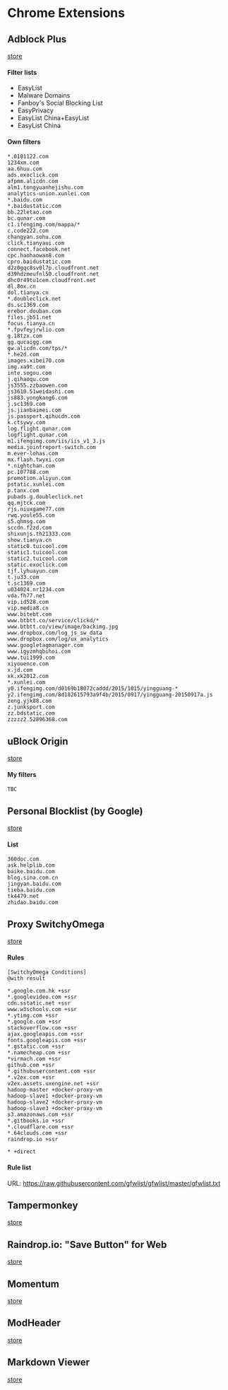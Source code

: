# Chrome Extensions

## Adblock Plus

[store](https://chrome.google.com/webstore/detail/adblock-plus/cfhdojbkjhnklbpkdaibdccddilifddb?utm_source=chrome-app-launcher-info-dialog)

#### Filter lists

 - EasyList
 - Malware Domains
 - Fanboy's Social Blocking List
 - EasyPrivacy
 - EasyList China+EasyList
 - EasyList China

#### Own filters

```
*.0101122.com
1234xm.com
aa.6huu.com
ads.exoclick.com
afpmm.alicdn.com
alm1.tongyuanhejishu.com
analytics-union.xunlei.com
*.baidu.com
*.baidustatic.com
bb.22letao.com
bc.qunar.com
c1.ifengimg.com/mappa/*
c.code222.com
changyan.sohu.com
click.tianyaui.com
connect.facebook.net
cpc.haohaowan8.com
cpro.baidustatic.com
d2z0gqc8sv0l7p.cloudfront.net
d39hdzmeufnl50.cloudfront.net
dhc0r49tu1cem.cloudfront.net
dl.8ox.cn
dol.tianya.cn
*.doubleclick.net
ds.sc1369.com
erebor.douban.com
files.jb51.net
focus.tianya.cn
*.fpvfeyjrwlio.com
g.18tzx.com
gg.qucaigg.com
gw.alicdn.com/tps/*
*.he2d.com
images.xibei70.com
img.xa9t.com
inte.sogou.com
j.qihaoqu.com
js3555.zzbaowen.com
js3610.51weidashi.com
js883.yongkang6.com
j.sc1369.com
js.jianbaimei.com
js.passport.qihucdn.com
k.ctsywy.com
log.flight.qunar.com
logflight.qunar.com
m1.ifengimg.com/iis/iis_v1_3.js
media.jointreport-switch.com
m.ever-lohas.com
mx.flash.twyxi.com
*.nightchan.com
pc.107788.com
promotion.aliyun.com
pstatic.xunlei.com
p.tanx.com
pubads.g.doubleclick.net
qq.mjtck.com
rjs.niuxgame77.com
rwq.youle55.com
s5.qhmsg.com
sccdn.f2zd.com
shixunjs.th21333.com
show.tianya.cn
static0.tuicool.com
static1.tuicool.com
static2.tuicool.com
static.exoclick.com
tjf.lyhuayun.com
t.ju33.com
t.sc1369.com
u034024.nr1234.com
vda.fh77.net
vip.id528.com
vip.media8.cn
www.bitebt.com
www.btbtt.co/service/clickd/*
www.btbtt.co/view/image/backimg.jpg
www.dropbox.com/log_js_sw_data
www.dropbox.com/log/ux_analytics
www.googletagmanager.com
www.igyzmhqbihoi.com
www.tui1999.com
xiyouence.com
x.jd.com
xk.xk2012.com
*.xunlei.com
y0.ifengimg.com/d0169b18072caddd/2015/1015/yingguang-*
y2.ifengimg.com/8d182615793a9f4b/2015/0917/yingguang-20150917a.js
zeng.yjk88.com
z.junksport.com
zz.bdstatic.com
zzzzz2.52896368.com
```

## uBlock Origin
[store](https://chrome.google.com/webstore/detail/ublock-origin/cjpalhdlnbpafiamejdnhcphjbkeiagm?utm_source=chrome-app-launcher-info-dialog)

#### My filters
```
TBC
```

## Personal Blocklist (by Google)
[store](https://chrome.google.com/webstore/detail/personal-blocklist-by-goo/nolijncfnkgaikbjbdaogikpmpbdcdef?utm_source=chrome-app-launcher-info-dialog)

#### List
```
360doc.com
ask.helplib.com
baike.baidu.com
blog.sina.com.cn
jingyan.baidu.com
tieba.baidu.com
tk4479.net
zhidao.baidu.com
```

## Proxy SwitchyOmega
[store](https://chrome.google.com/webstore/detail/proxy-switchyomega/padekgcemlokbadohgkifijomclgjgif?utm_source=chrome-app-launcher-info-dialog)

#### Rules
```
[SwitchyOmega Conditions]
@with result

*.google.com.hk +ssr
*.googlevideo.com +ssr
cdn.sstatic.net +ssr
www.w3schools.com +ssr
*.ytimg.com +ssr
*.google.com +ssr
stackoverflow.com +ssr
ajax.googleapis.com +ssr
fonts.googleapis.com +ssr
*.gstatic.com +ssr
*.namecheap.com +ssr
*virmach.com +ssr
github.com +ssr
*.githubusercontent.com +ssr
*.v2ex.com +ssr
v2ex.assets.uxengine.net +ssr
hadoop-master +docker-proxy-vm
hadoop-slave1 +docker-proxy-vm
hadoop-slave2 +docker-proxy-vm
hadoop-slave3 +docker-proxy-vm
s3.amazonaws.com +ssr
*.gitbooks.io +ssr
*.cloudflare.com +ssr
*.64clouds.com +ssr
raindrop.io +ssr

* +direct
```

#### Rule list
URL: https://raw.githubusercontent.com/gfwlist/gfwlist/master/gfwlist.txt

## Tampermonkey
[store](https://chrome.google.com/webstore/detail/tampermonkey/dhdgffkkebhmkfjojejmpbldmpobfkfo?utm_source=chrome-app-launcher-info-dialog)

## Raindrop.io: "Save Button" for Web
[store](https://chrome.google.com/webstore/detail/raindropio-save-button-fo/ldgfbffkinooeloadekpmfoklnobpien?utm_source=chrome-app-launcher-info-dialog)

## Momentum
[store](https://chrome.google.com/webstore/detail/momentum/laookkfknpbbblfpciffpaejjkokdgca?utm_source=chrome-app-launcher-info-dialog)

## ModHeader
[store](https://chrome.google.com/webstore/detail/modheader/idgpnmonknjnojddfkpgkljpfnnfcklj?utm_source=chrome-app-launcher-info-dialog)

## Markdown Viewer
[store](https://chrome.google.com/webstore/detail/markdown-viewer/ckkdlimhmcjmikdlpkmbgfkaikojcbjk?utm_source=chrome-app-launcher-info-dialog)

